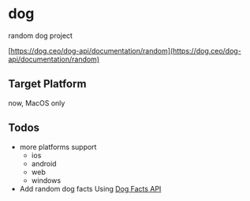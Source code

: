 # dog

random dog project

[https://dog.ceo/dog-api/documentation/random](https://dog.ceo/dog-api/documentation/random)

## Target Platform

now, MacOS only

## Todos

- more platforms support
  - ios
  - android
  - web
  - windows
- Add random dog facts Using [Dog Facts API](https://dukengn.github.io/Dog-facts-API/)



